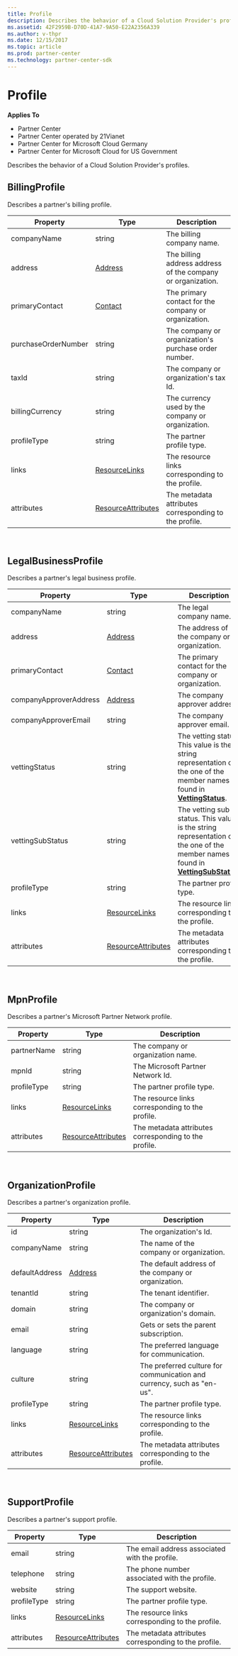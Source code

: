 ```yaml
---
title: Profile
description: Describes the behavior of a Cloud Solution Provider's profiles.
ms.assetid: 42F2959B-D70D-41A7-9A50-E22A2356A339
ms.author: v-thpr
ms.date: 12/15/2017
ms.topic: article
ms.prod: partner-center
ms.technology: partner-center-sdk
---
```


# Profile


<span class="sidebar_heading" style="font-weight: bold;">Applies
To</span>

-   Partner Center
-   Partner Center operated by 21Vianet
-   Partner Center for Microsoft Cloud Germany
-   Partner Center for Microsoft Cloud for US Government

Describes the behavior of a Cloud Solution Provider's profiles.

## <span id="BillingProfile"></span><span id="billingprofile"></span><span id="BILLINGPROFILE"></span>BillingProfile


Describes a partner's billing profile.

| Property            | Type                                                           | Description                                                 |
|---------------------|----------------------------------------------------------------|-------------------------------------------------------------|
| companyName         | string                                                         | The billing company name.                                   |
| address             | [Address](utility-resources.md#address)                       | The billing address address of the company or organization. |
| primaryContact      | [Contact](utility-resources.md#contact)                       | The primary contact for the company or organization.        |
| purchaseOrderNumber | string                                                         | The company or organization's purchase order number.        |
| taxId               | string                                                         | The company or organization's tax Id.                       |
| billingCurrency     | string                                                         | The currency used by the company or organization.           |
| profileType         | string                                                         | The partner profile type.                                   |
| links               | [ResourceLinks](utility-resources.md#resourcelinks)           | The resource links corresponding to the profile.            |
| attributes          | [ResourceAttributes](utility-resources.md#resourceattributes) | The metadata attributes corresponding to the profile.       |

 

## <span id="LegalBusinessProfile"></span><span id="legalbusinessprofile"></span><span id="LEGALBUSINESSPROFILE"></span>LegalBusinessProfile


Describes a partner's legal business profile.

| Property               | Type                                                           | Description                                                                                                                                                          |
|------------------------|----------------------------------------------------------------|----------------------------------------------------------------------------------------------------------------------------------------------------------------------|
| companyName            | string                                                         | The legal company name.                                                                                                                                              |
| address                | [Address](utility-resources.md#address)                       | The address of the company or organization.                                                                                                                          |
| primaryContact         | [Contact](utility-resources.md#contact)                       | The primary contact for the company or organization.                                                                                                                 |
| companyApproverAddress | [Address](utility-resources.md#address)                       | The company approver address.                                                                                                                                        |
| companyApproverEmail   | string                                                         | The company approver email.                                                                                                                                          |
| vettingStatus          | string                                                         | The vetting status. This value is the string representation of the one of the member names found in [**VettingStatus**](https://review.docs.microsoft.com/dotnet/api/microsoft.store.partnercenter.models.partners.vettingstatus).           |
| vettingSubStatus       | string                                                         | The vetting sub-status. This value is the string representation of the one of the member names found in [**VettingSubStatus**](https://review.docs.microsoft.com/dotnet/api/microsoft.store.partnercenter.models.partners.vettingsubstatus). |
| profileType            | string                                                         | The partner profile type.                                                                                                                                            |
| links                  | [ResourceLinks](utility-resources.md#resourcelinks)           | The resource links corresponding to the profile.                                                                                                                     |
| attributes             | [ResourceAttributes](utility-resources.md#resourceattributes) | The metadata attributes corresponding to the profile.                                                                                                                |

 

## <span id="MpnProfile"></span><span id="mpnprofile"></span><span id="MPNPROFILE"></span>MpnProfile


Describes a partner's Microsoft Partner Network profile.

| Property    | Type                                                           | Description                                           |
|-------------|----------------------------------------------------------------|-------------------------------------------------------|
| partnerName | string                                                         | The company or organization name.                     |
| mpnId       | string                                                         | The Microsoft Partner Network Id.                     |
| profileType | string                                                         | The partner profile type.                             |
| links       | [ResourceLinks](utility-resources.md#resourcelinks)           | The resource links corresponding to the profile.      |
| attributes  | [ResourceAttributes](utility-resources.md#resourceattributes) | The metadata attributes corresponding to the profile. |

 

## <span id="OrganizationProfile"></span><span id="organizationprofile"></span><span id="ORGANIZATIONPROFILE"></span>OrganizationProfile


Describes a partner's organization profile.

| Property       | Type                                                           | Description                                                            |
|----------------|----------------------------------------------------------------|------------------------------------------------------------------------|
| id             | string                                                         | The organization's Id.                                                 |
| companyName    | string                                                         | The name of the company or organization.                               |
| defaultAddress | [Address](utility-resources.md#address)                       | The default address of the company or organization.                    |
| tenantId       | string                                                         | The tenant identifier.                                                 |
| domain         | string                                                         | The company or organization's domain.                                  |
| email          | string                                                         | Gets or sets the parent subscription.                                  |
| language       | string                                                         | The preferred language for communication.                              |
| culture        | string                                                         | The preferred culture for communication and currency, such as "en-us". |
| profileType    | string                                                         | The partner profile type.                                              |
| links          | [ResourceLinks](utility-resources.md#resourcelinks)           | The resource links corresponding to the profile.                       |
| attributes     | [ResourceAttributes](utility-resources.md#resourceattributes) | The metadata attributes corresponding to the profile.                  |

 

## <span id="SupportProfile"></span><span id="supportprofile"></span><span id="SUPPORTPROFILE"></span>SupportProfile


Describes a partner's support profile.

| Property    | Type                                                           | Description                                           |
|-------------|----------------------------------------------------------------|-------------------------------------------------------|
| email       | string                                                         | The email address associated with the profile.        |
| telephone   | string                                                         | The phone number associated with the profile.         |
| website     | string                                                         | The support website.                                  |
| profileType | string                                                         | The partner profile type.                             |
| links       | [ResourceLinks](utility-resources.md#resourcelinks)           | The resource links corresponding to the profile.      |
| attributes  | [ResourceAttributes](utility-resources.md#resourceattributes) | The metadata attributes corresponding to the profile. |

 

 

 




